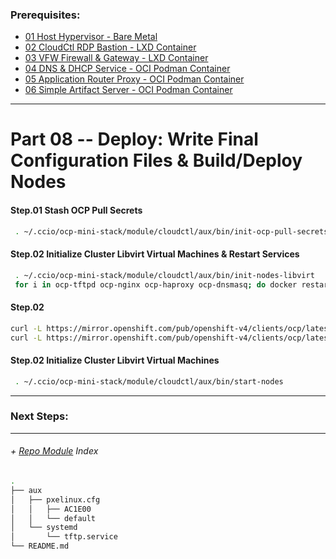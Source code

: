 ### Prerequisites:
  + [01 Host Hypervisor - Bare Metal]
  + [02 CloudCtl RDP Bastion - LXD Container]
  + [03 VFW Firewall & Gateway - LXD Container]
  + [04 DNS & DHCP Service			- OCI Podman Container]
  + [05 Application Router Proxy - OCI Podman Container]
  + [06 Simple Artifact Server - OCI Podman Container]
--------------------------------------------------------------------------------
    
# Part 08 -- Deploy: Write Final Configuration Files & Build/Deploy Nodes
####    Step.01 Stash OCP Pull Secrets
```sh
 . ~/.ccio/ocp-mini-stack/module/cloudctl/aux/bin/init-ocp-pull-secrets
```
####    Step.02 Initialize Cluster Libvirt Virtual Machines & Restart Services
```sh
 . ~/.ccio/ocp-mini-stack/module/cloudctl/aux/bin/init-nodes-libvirt
 for i in ocp-tftpd ocp-nginx ocp-haproxy ocp-dnsmasq; do docker restart $i; done
```
####    Step.02 
```sh
curl -L https://mirror.openshift.com/pub/openshift-v4/clients/ocp/latest/openshift-install-linux-4.3.0.tar.gz | sudo tar xzvf - --directory /usr/local/bin/ openshift-install
curl -L https://mirror.openshift.com/pub/openshift-v4/clients/ocp/latest/openshift-client-linux-4.3.0.tar.gz | sudo tar xzvf - --directory /usr/local/bin/ kubectl oc
```
####    Step.02 Initialize Cluster Libvirt Virtual Machines
```sh
 . ~/.ccio/ocp-mini-stack/module/cloudctl/aux/bin/start-nodes
```
    
    
---------------------------------------------------------------------------------
    
### Next Steps:
    
---------------------------------------------------------------------------------
    
######  + [Repo Module] Index
```sh
.
├── aux
│   ├── pxelinux.cfg
│   │   ├── AC1E00
│   │   └── default
│   └── systemd
│       └── tftp.service
└── README.md
```

<!-- Markdown link & img dfn's -->
[Repo Module]:/module/tftpd
[podman]: https://podman.io
[Alpine Linux]:https://alpinelinux.org/
[TFTPd]:http://freshmeat.sourceforge.net/projects/tftp-hpa/
[tftp-hpa]:http://freshmeat.sourceforge.net/projects/tftp-hpa/
[01 Host Hypervisor				- Bare Metal]:/01_HostSetup.md
[02 CloudCtl RDP Bastion		- LXD Container]:/02_CloudCTL.md
[03 VFW Firewall & Gateway		- LXD Container]:/03_Gateway.md
[04 DNS & DHCP Service			- OCI Podman Container]:/04_Dnsmasq.md
[05 Application Router Proxy	- OCI Podman Container]:/05_HAProxy.md
[06 Simple Artifact Server		- OCI Podman Container]:/06_Nginx.md
[07 TFTP Boot Artifact Server	- OCI Podman Container]:/07_Tftpd.md
[08 Deploy OpenShift Red Hat CoreOS Nodes]:/08_DeployNodes.md
